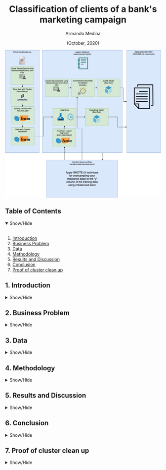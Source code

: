 <h1 align='center'>Classification of clients of a bank's marketing campaign</h1>
<p align="center">Armando Medina</p>
<p align="center">(October, 2020)</p>

<p align="center">
  <img src="https://github.com/ketcx/bank-marketing-classifier/blob/master/data/diagram.png" width=600>
</p>

## Table of Contents

<details open>
<summary>Show/Hide</summary>
<br>

1. [Introduction](#1-introduction)
2. [Business Problem ](#2-business-problem)
3. [Data](#3-data)
4. [Methodology](#4-methodology)
5. [Results and Discussion](#5-results-and-discussion)
6. [Conclusion](#6-conclusion)
7. [Proof of cluster clean up](#7-proof-of-cluster-clean-up)
</details>

## 1. Introduction

<details>
<a name="#1-introduction"></a>
<summary>Show/Hide</summary>
<br>
  <p>This project is part of the Udacity Azure Machine Learning Nanodegree. In this project, we build and optimize an Azure ML pipeline using the Python SDK and a provided Scikit-learn model. This model is then compared to an Azure AutoML run.
  </p>
  <p>The specific project is based on analyzing the data that we have from the clients to determine if they will subscribe or not to the service offered, which is a term deposit.</p>
</details>

## 2. Business Problem

<details>
<a name="#2-business-problem"></a>
<summary>Show/Hide</summary>
<br>
<p>
  Customer acquisition is always a non-trivial problem in any company, regardless of the channel used to acquire customers, capture leads and convert them into customers of the company's products is a task that requires time and money. Therefore, companies would like to be able to predict if a given client will subscribe into a given product offered through a phone call. 
</p> 
<p>
Specifically, we explore a set of data related to direct marketing campaigns (phone calls) of a Portuguese banking institution. The problem we want to solve is to predict through the information if a client is going to subscribe or not a term deposit offered through a phone call.
</p>

</details>

## 3. Data

<details>
<a name="#3-data"></a>
<summary>Show/Hide</summary>
<br>
  <p>The data is related with direct marketing campaigns of a Portuguese banking institution. The marketing campaigns were based on phone calls.
  </p>
<p>
The data is related with direct marketing campaigns (phone calls) of a Portuguese banking institution. The classification goal is to predict if the client will subscribe to a term deposit (variable y).
</p>

- For our work we will use the link offered by the Nanodegree that is located at:
  [https://automlsamplenotebookdata.blob.core.windows.net/automl-sample-notebook-data/bankmarketing_train.csv](https://automlsamplenotebookdata.blob.core.windows.net/automl-sample-notebook-data/bankmarketing_train.csv)

- A variant of this data set can be found in:
  [https://archive.ics.uci.edu/ml/datasets/Bank+Marketing](https://archive.ics.uci.edu/ml/datasets/Bank+Marketing)

<p align="center">
  <img src="https://github.com/ketcx/bank-marketing-classifier/blob/master/data/data1.png" width=600>
</p>
</details>

## 4. Methodology

<details>
<a name="#4-methodology"></a>
<summary>Show/Hide</summary>
<br>
  <p>In this project, our objective is to be able to predict if a client is going to subscribe or not to a long-term deposit. For this, we are going to use a scikit-learn model and with the help of the Python SDK we are going to optimize its hyperparameters through HyperDrive. Then, we are going to apply AutoML to the dataset. inally, we are going to compare the best model thrown from AutoML with the linear regression model optimized with the help of HypeDriver.
</p>
  <p>In a detailed way, we will follow the following steps:</p>

1. Inside the train.py file, we are going to load our dataset with the help of TabularDatasetFactory.

2. Then, we are going to clean our dataset for better handling, for this we are going to help the clean_data function (located in cleandata.py). With this function, using pandas, we are going to eliminate null values ​​if they exist, and transform some columns as "housing" for a better result of our model.

3. Once the ETL is passed, we are going to divide our data into training data and test data (or validation).

4. In this step, usingAzure ML and HyperDriver, we are going to optimize our model specifically in the parameters of Regularization Strength (C) and Max iterations (max_iter). Also, in our configuration file, we pass our early stopping policy and our estimator with our model.

5. Once HyperDriver finishes optimizing our model, we will register the best model and analyze the results of this compared to the others, for this we will help with accuracy.

6. After the optimization of our Linear Regression model with HyperDrive, we will implement AutoML to our dataset, for this we create an experiment passing it as parameters: our input data, our validation data, the type of task that in this case is the classification ( yes or no), the column that we want to predict, which in this case is "y", our metric that in order to compare with the previous model we will use "accuracy", we specify a timeout time and finally, in this case, we will specify two models that we do nott want AutoML to use in its search for the best model for our problem.

7. Once our experiment is finished, we will register the best model and compare it with our previous result.

8. When analyzing the Confusion Matrix of both models we observe that the model has biases due to the imbalance of our dataset. For this, we use the SMOTE technique applied in the "y" column and repeat the experiments already carried out.

</details>

## 5. Results and Discussion

<details>
<a name="#5-results-and-discussion"></a>
<summary>Show/Hide</summary>
<br>
<p>
  As a result, we can say that there is not much difference between the two final models, although the best model produced by AutoML predicts slightly better.Since the difference is not significant, it must be validated how both models generalize. 
</p>
<p>
For our model resulting from the optimization of parameters with HyperDrive, we have that the four results offered similar performances with accuracy metrics of 91% and a training execution time between 1:34 - 1:41.</p>
<p align="center">
  <img src="https://github.com/ketcx/bank-marketing-classifier/blob/master/data/h001.png" width=600>
</p>
<p align="center">
  <img src="https://github.com/ketcx/bank-marketing-classifier/blob/master/data/h002.png" width=600>
</p>
<p align="center">
  <img src="https://github.com/ketcx/bank-marketing-classifier/blob/master/data/h003.png" width=600>
</p>
<p>Regarding the early termination policy, it was defined based on slack criteria and a frequency for evaluation. This early termination policy prevents experiments from running for a long time and using resources unnecessarily.
</p>
<p>In machine learning, a hyperparameter is a parameter whose value is used to control the learning process.</p>
<p>
In the case, the hyperparameters of the best model were the following:
</p>

- <strong>max_iter=100</strong>| Maximum number of iterations of the optimization algorithm.

- <strong>C= 73.5313</strong> | Each of the values in C describes the inverse of regularization strength. Like in support vector machines, smaller values specify stronger regularization.

<p align="center">
  <img src="https://github.com/ketcx/bank-marketing-classifier/blob/master/data/h004.png" width=600>
</p>

<p>The columns that most influence the prediction of this model:</p>

1. <strong>Last contact duration:</strong> This attribute highly affects the output target (e.g., if duration=0 then y='no'). Yet, the duration is not known before a call is performed. Also, after the end of the call y is obviously known. Thus, this input should only be included for benchmark purposes and should be discarded if the intention is to have a realistic predictive model.

2. <strong>Number of Employees – Quarterly indicator:</strong> Number of employed persons for a quarter.

3. <strong>Employment variation rate:</strong> It refers to cyclical employment variation.

4. <strong>Three Month euribor:</strong> Euribor is short for Euro Interbank Offered Rate. The Euribor rates are based on the interest rates at which a panel of European banks borrow funds from one another.

5. <strong>Consumer price index:</strong> The Consumer Price Index (CPI) is a measure of the average change over time in the prices paid by urban consumers for a market basket of consumer goods and services.

<p align="center">
  <img src="https://github.com/ketcx/bank-marketing-classifier/blob/master/data/h005.png" width=600>
</p>

<p>Regarding the performance of our "best_run" we can see that the model manages to classify the "no" very well but still has problems to classify the "yes" correctly.</p>

</p>In detail:</p>

- 98% of the "no" were classified correctly.
- 2% of the "no" were classified as "yes" incorrectly.
- 40% of the "yes" were classified correctly.
- 60% of the "yes" were classified as "no" incorrectly.

<p align="center">
  <img src="https://github.com/ketcx/bank-marketing-classifier/blob/master/data/h007.png" width=600>
</p>

<p>Now we are going to analyze our models generated by AutoML.
</p>

<p>To begin with, one of the things that called our attention was that AutoML warned us that the dataset had a balance problem which increased the probability of bias, we will see it in detail later.</p>

<p align="center">
  <img src="https://github.com/ketcx/bank-marketing-classifier/blob/master/data/a001.png" width=600>
</p>

<p>Automated machine learning, also referred to as automated ML or AutoML, is the process of automating the time consuming, iterative tasks of machine learning model development.</p>
<p>AutoML allows you to train, evaluate, improve, and deploy models based on your data, which allows us to test and discard hundreds of models in the time it would take to test one.</p>
<p>In this particular case AutoML tested the dataset with around 32 different models.</p>

<p align="center">
  <img src="https://github.com/ketcx/bank-marketing-classifier/blob/master/data/a002.png" width=600>
</p>

<p>For our model resulting from implementing AutoML to our dataset, the precision metrics were between 72% and 91% with an execution time between 0:29 seconds and 0:45 seconds</p>
<p>The best model was the VottingEsemble followed by the MaxAbsScaler, LightBGM. However both a 91% accuracy similar to our HyperDrive optimized model.</p>
<p align="center">
  <img src="https://github.com/ketcx/bank-marketing-classifier/blob/master/data/a003.png" width=600>
</p>

<p>The hyperparameters used by AuotML in the best model were the following:</p>

- <strong>max_iter=100:</strong> Maximum number of iterations of the optimization algorithm

- <strong>Cs= 10:</strong> Each of the values in C describes the inverse of regularization strength. Like in support vector machines, smaller values specify stronger regularization.

- <strong>tol=0.0001:</strong> Tolerance for stopping criteria.

- <strong>solver=’lbfgs’:</strong> Algorithm to use in the optimization problem.

- <strong>penality=’l2’:</strong> Used to specify the norm used in the penalization. The ‘newton-cg’, ‘sag’ and ‘lbfgs’ solvers support only l2 penalties. ‘elasticnet’ is only supported by the ‘saga’ solver.

- <strong>intercept_scaling=1.0:</strong> Useful only when the solver ‘liblinear’ is used and self.fit_intercept is set to True. In this case, x becomes [x, self.intercept_scaling], i.e. a “synthetic” feature with constant value equal to intercept_scaling is appended to the instance vector.

<p>The columns that most influence the prediction of this model:</p>

1. <strong>Employment variation rate:</strong> Is referring to cyclical employment variation.

2. <strong>Last contact duration:</strong> This attribute highly affects the output target (e.g., if duration=0 then y='no'). Yet, the duration is not known before a call is performed. Also, after the end of the call y is obviously known. Thus, this input should only be included for benchmark purposes and should be discarded if the intention is to have a realistic predictive model.

3. <strong>Number of Employees – Quarterly indicator:</strong> Number of employed persons for a quarter.

4. <strong>Month:</strong> Last contact month of year.

5. <strong>Contact Cellular:</strong> If the type of communication was through a cell phone.
<p align="center">
  <img src="https://github.com/ketcx/bank-marketing-classifier/blob/master/data/a004.png" width=600>
</p>

<p>Regarding the performance of the best model selected by AutoML, we can see that the classification of the true "no" is improved and the yes is slightly better.</p>

<p>In detail:</p>

- 95% of the "no" were classified correctly.
- 4% of the "no" were classified as "yes" incorrectly.
- 60% of the "yes" were classified correctly.
- 39% of the "yes" were classified as "no" incorrectly.
<p align="center">
  <img src="https://github.com/ketcx/bank-marketing-classifier/blob/master/data/a005.png" width=600>
</p>
<p><strong>Handle imbalanced data</strong></p>
<p>The variable y is extremely unbalanced, this causes bias, this can be seen in the confusion matrix.</p>
<p align="center">
  <img src="https://github.com/ketcx/bank-marketing-classifier/blob/master/data/balanced001.png" width=600>
</p>
<p>In the handle-imbalanced-data.ipynb notebook included in this project, you can see how the problem is corrected and the dataset is created through the Synthetic Minority Oversampling Technique, or SMOTE for short.</p>

<p align="center">
  <img src="https://github.com/ketcx/bank-marketing-classifier/blob/master/data/balanced002.png" width=600>
</p>
<p align="center">
  <img src="https://github.com/ketcx/bank-marketing-classifier/blob/master/data/balanced003.png" width=600>
</p>

<p>Once the training data was balanced (we left the unbalanced validation date) we ran our experiments for both our experiments and the results were the following:</p>

- For the best model with hyperparameters optimized with HyperDrive (C:84.379 & MAX_ITER 100):

  - 96% of the "no" were classified correctly.
  - 4% of the "no" were classified as "yes" incorrectly.
  - 49.51% of the "yes" were classified correctly.
  - 50.49% of the "yes" were classified as "no" incorrectly.
  <p align="center">
    <img src="https://github.com/ketcx/bank-marketing-classifier/blob/master/data/CM_HB.png" width=600>
  </p>

- For the best AutoML model:

  - 98% of the "no" were classified correctly.
  - 2% of the "no" were classified as "yes" incorrectly.
  - 66% of the "yes" were classified correctly.
  - 34% of the "yes" were classified as "no" incorrectly.

<p align="center">
    <img src="https://github.com/ketcx/bank-marketing-classifier/blob/master/data/CM_A.png" width=600>
  </p>
</details>

## 6. Conclusion

<details>
<a name="#6-conclusion"></a>
<summary>Show/Hide</summary>
<br>
  <p>The end result of optimizing the hyperparameters with HyperDrive and generating a model with AutoML is quite similar. During the experiments carried out with the dataset, the models gave a prediction of 91% accuracy.</p>

<p>However, this 91% is cheating, mainly because our dataset is imbalanced which produces bias. Realizing this, we applied the SMOTE technique to the column of the customer's response and the results of the models when predicting an if improvement. In the case of the best model, after optimization with HyperDrive, it went from classifying 40% of the "yes" correctly to classifying almost 50% correctly./<p>

<p>However, our dataset is still slightly balanced, especially in two that affect the prediction.</p>

<p>For future work and to obtain better results, two things must be done primarily:</p>

1. Eliminate the last contact duration column in order to bring the models closer to a real-world problem.

2. Correct the balance problem: In every ML project, data management usually represents more than 80% of the work, in this case, there is evidence that more work is needed in the data set, mainly to correct the imbalance. Unbalanced data can lead to a falsely perceived positive effect of a model's precision because the input data is biased towards one class.

3. For future work, it would be interesting to apply Hypedriver to the five best AutoML result models, in addition, it would also be interesting to test Hypedriver with other parameters such as "tol", "solver" and "penalty" that AutoML used during the selection of your model.

</details>

## 7. Proof of cluster clean up

<details>
<a name="#7-proof-of-cluster-clean-up"></a>
<summary>Show/Hide</summary>
<br>
  <p align="center">
    <img src="https://github.com/ketcx/bank-marketing-classifier/blob/master/data/cleanup001.png" width=600>
  </p>
  <p align="center">
    <img src="https://github.com/ketcx/bank-marketing-classifier/blob/master/data/cleanup002.png" width=600>
  </p>
</details>
